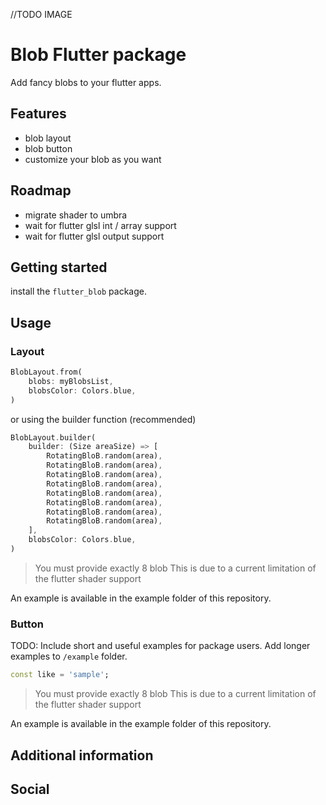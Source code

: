 //TODO IMAGE
# Blob Flutter package
Add fancy blobs to your flutter apps. 

## Features
- blob layout
- blob button
- customize your blob as you want

## Roadmap 
- migrate shader to umbra
- wait for flutter glsl int / array support
- wait for flutter glsl output support 

## Getting started
install the `flutter_blob` package.

## Usage
### Layout

```dart
BlobLayout.from(
    blobs: myBlobsList,
    blobsColor: Colors.blue,
)
```

or using the builder function (recommended)
```dart
BlobLayout.builder(
    builder: (Size areaSize) => [
        RotatingBloB.random(area),
        RotatingBloB.random(area),
        RotatingBloB.random(area),
        RotatingBloB.random(area),
        RotatingBloB.random(area),
        RotatingBloB.random(area),
        RotatingBloB.random(area),
        RotatingBloB.random(area),
    ],
    blobsColor: Colors.blue,
)
```
> You must provide exactly 8 blob
> This is due to a current limitation of the flutter shader support

An example is available in the example folder of this repository.

### Button
TODO: Include short and useful examples for package users. Add longer examples
to `/example` folder. 

```dart
const like = 'sample';
```

> You must provide exactly 8 blob
> This is due to a current limitation of the flutter shader support


An example is available in the example folder of this repository.

## Additional information

## Social



